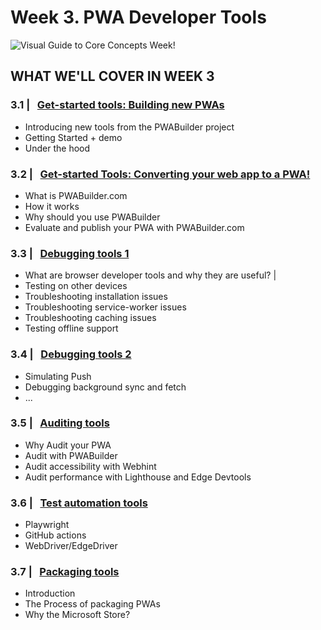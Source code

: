 # Week 3. PWA Developer Tools

![Visual Guide to Core Concepts Week!](_media/week3-banner.png)

## WHAT WE'LL COVER IN WEEK 3

### 3.1 | &nbsp; [Get-started tools: Building new PWAs](01.md)

* Introducing new tools from the PWABuilder project
* Getting Started + demo
* Under the hood

### 3.2 | &nbsp; [Get-started Tools: Converting your web app to a PWA!](02.md)

* What is PWABuilder.com
* How it works
* Why should you use PWABuilder
* Evaluate and publish your PWA with PWABuilder.com

### 3.3 | &nbsp; [Debugging tools 1](03.md)

* What are browser developer tools and why they are useful? |
* Testing on other devices
* Troubleshooting installation issues
* Troubleshooting service-worker issues
* Troubleshooting caching issues
* Testing offline support

### 3.4 | &nbsp; [Debugging tools 2](04.md)

* Simulating Push
* Debugging background sync and fetch
* ...

### 3.5 | &nbsp; [Auditing tools](05.md)

* Why Audit your PWA
* Audit with PWABuilder
* Audit accessibility with Webhint
* Audit performance with Lighthouse and Edge Devtools

### 3.6 | &nbsp; [Test automation tools](06.md)

* Playwright
* GitHub actions
* WebDriver/EdgeDriver 

### 3.7 | &nbsp; [Packaging tools](07.md)

* Introduction
* The Process of packaging PWAs
* Why the Microsoft Store?
